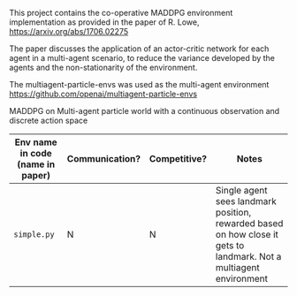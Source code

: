 This project contains the co-operative MADDPG environment implementation as provided in the paper of R. Lowe, https://arxiv.org/abs/1706.02275

The paper discusses the application of an actor-critic network for each agent in a multi-agent scenario, to reduce the variance developed by the agents and the non-stationarity of the environment. 

The multiagent-particle-envs was used as the multi-agent environment
https://github.com/openai/multiagent-particle-envs


MADDPG on Multi-agent particle world with a continuous observation and discrete action space

 Env name in code (name in paper) |  Communication? | Competitive? | Notes |
| --- | --- | --- | --- |
| `simple.py` | N | N | Single agent sees landmark position, rewarded based on how close it gets to landmark. Not a multiagent environment 
